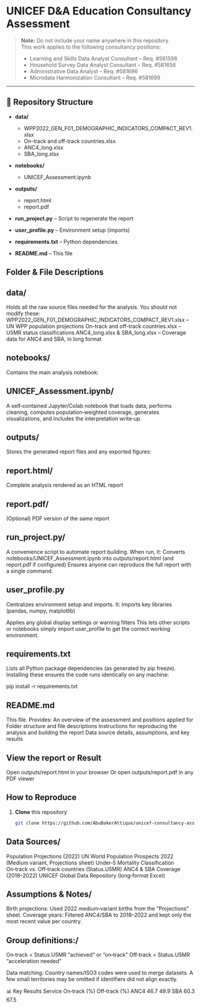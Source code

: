 # UNICEF D&A Education Consultancy Assessment

> **Note:** Do not include your name anywhere in this repository.  
> This work applies to the following consultancy positions:  
> - Learning and Skills Data Analyst Consultant – Req. #581598  
> - Household Survey Data Analyst Consultant – Req. #581656  
> - Administrative Data Analyst – Req. #581696  
> - Microdata Harmonization Consultant – Req. #581699  

---

## 📂 Repository Structure

- **data/**  
  - WPP2022_GEN_F01_DEMOGRAPHIC_INDICATORS_COMPACT_REV1.xlsx  
  - On-track and off-track countries.xlsx  
  - ANC4_long.xlsx  
  - SBA_long.xlsx  

- **notebooks/**  
  - UNICEF_Assessment.ipynb  

- **outputs/**  
  - report.html  
  - report.pdf  

- **run_project.py** – Script to regenerate the report  
- **user_profile.py** – Environment setup (imports)  
- **requirements.txt** – Python dependencies  
- **README.md** – This file

## Folder & File Descriptions
## data/
Holds all the raw source files needed for the analysis. You should not modify these:
WPP2022_GEN_F01_DEMOGRAPHIC_INDICATORS_COMPACT_REV1.xlsx – UN WPP population projections
On-track and off-track countries.xlsx – U5MR status classifications
ANC4_long.xlsx & SBA_long.xlsx – Coverage data for ANC4 and SBA, in long format

## notebooks/
Contains the main analysis notebook:

## UNICEF_Assessment.ipynb/
 A self‑contained Jupyter/Colab notebook that loads data, performs cleaning, computes population‑weighted coverage, generates visualizations, and includes the interpretation write‑up.

## outputs/
Stores the generated report files and any exported figures:

## report.html/
 Complete analysis rendered as an HTML report
## report.pdf/
 (Optional) PDF version of the same report

## run_project.py/
A convenience script to automate report building. When run, it:
Converts notebooks/UNICEF_Assessment.ipynb into outputs/report.html (and report.pdf if configured)
Ensures anyone can reproduce the full report with a single command.

## user_profile.py
Centralizes environment setup and imports. It:
Imports key libraries (pandas, numpy, matplotlib)

Applies any global display settings or warning filters
This lets other scripts or notebooks simply import user_profile to get the correct working environment.

## requirements.txt
Lists all Python package dependencies (as generated by pip freeze). Installing these ensures the code runs identically on any machine:

pip install -r requirements.txt
## README.md
This file. Provides:
An overview of the assessment and positions applied for
Folder structure and file descriptions
Instructions for reproducing the analysis and building the report
Data source details, assumptions, and key results

## View the report or Result
Open outputs/report.html in your browser
Or open outputs/report.pdf in any PDF viewer


##  How to Reproduce

1. **Clone** this repository  
   ```bash
   git clone https://github.com/AbuBakerAttique/unicef-consultancy-assessment.git


## Data Sources/
Population Projections (2022)
UN World Population Prospects 2022 (Medium variant, Projections sheet)
Under‑5 Mortality Classification
On‑track vs. Off‑track countries (Status.U5MR)
ANC4 & SBA Coverage (2018–2022)
UNICEF Global Data Repository (long‑format Excel)

## Assumptions & Notes/
Birth projections: Used 2022 medium‑variant births from the “Projections” sheet.
Coverage years: Filtered ANC4/SBA to 2018–2022 and kept only the most recent value per country.

## Group definitions:/

On‑track = Status.U5MR “achieved” or “on‑track”
Off‑track = Status.U5MR “acceleration needed”

Data matching: Country names/ISO3 codes were used to merge datasets. A few small territories may be omitted if identifiers did not align exactly.

📊 Key Results
Service	On‑track (%)	Off‑track (%)
ANC4	46.7	49.9
SBA	60.3	67.5
